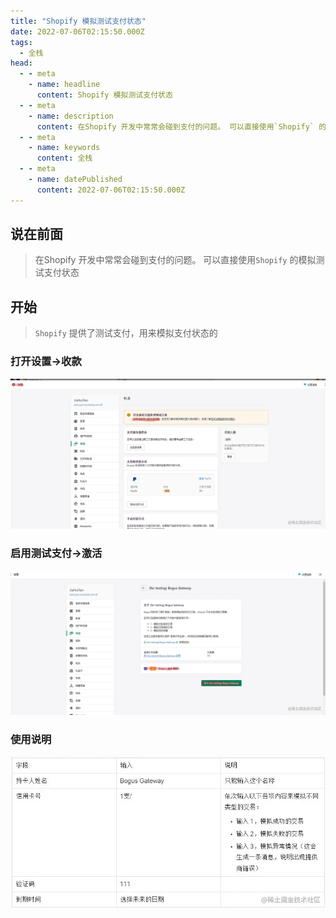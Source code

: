 ```yaml
---
title: "Shopify 模拟测试支付状态"
date: 2022-07-06T02:15:50.000Z
tags: 
  - 全栈
head:
  - - meta
    - name: headline
      content: Shopify 模拟测试支付状态
  - - meta
    - name: description
      content: 在Shopify 开发中常常会碰到支付的问题。 可以直接使用`Shopify` 的模拟测试支付状态。
  - - meta
    - name: keywords
      content: 全栈
  - - meta
    - name: datePublished
      content: 2022-07-06T02:15:50.000Z
---
```


说在前面
----

> 在Shopify 开发中常常会碰到支付的问题。 可以直接使用`Shopify` 的模拟测试支付状态

开始
--

> `Shopify` 提供了测试支付，用来模拟支付状态的

### 打开设置->收款

![](../public/8566c6293fcb49128cc308fbfb99ff30~tplv-k3u1fbpfcp-zoom-in-crop-mark:1512:0:0:0.webp)

### 启用测试支付->激活

![](../public/9ff5173e4b504aaaad590750019fd7be~tplv-k3u1fbpfcp-zoom-in-crop-mark:1512:0:0:0.webp)

### 使用说明

![](../public/e41a220a44624fef8c7a7a3f06c731c4~tplv-k3u1fbpfcp-zoom-in-crop-mark:1512:0:0:0.webp)
